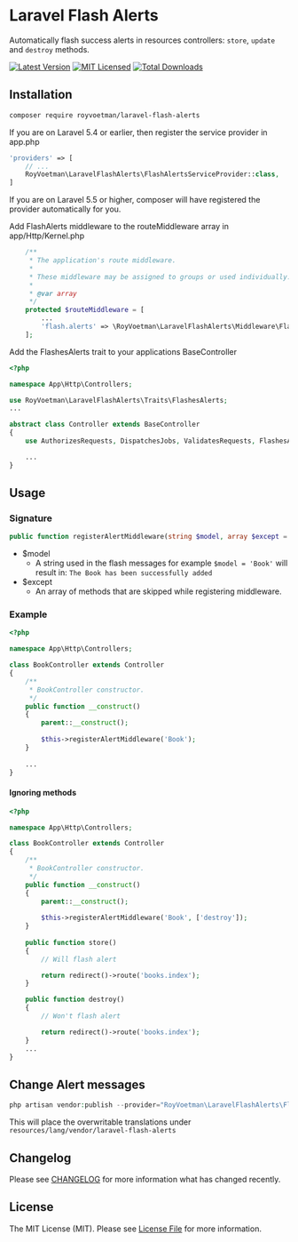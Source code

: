 # Laravel Flash Alerts
Automatically flash success alerts in resources controllers: `store`, `update` and `destroy` methods.

[![Latest Version](https://img.shields.io/packagist/v/royvoetman/Laravel-Flash-Alerts.svg?style=flat-square)](https://packagist.org/packages/royvoetman/Laravel-Flash-Alerts)
[![MIT Licensed](https://img.shields.io/badge/license-MIT-brightgreen.svg?style=flat-square)](LICENSE)
[![Total Downloads](https://img.shields.io/packagist/dt/royvoetman/Laravel-Flash-Alerts.svg?style=flat-square)](https://packagist.org/packages/royvoetman/Laravel-Flash-Alerts)

## Installation

```bash
composer require royvoetman/laravel-flash-alerts
```

If you are on Laravel 5.4 or earlier, then register the service provider in app.php

```php
'providers' => [
    // ...
    RoyVoetman\LaravelFlashAlerts\FlashAlertsServiceProvider::class,
]
```

If you are on Laravel 5.5 or higher, composer will have registered the provider automatically for you.

Add FlashAlerts middleware to the routeMiddleware array in app/Http/Kernel.php
```php
    /**
     * The application's route middleware.
     *
     * These middleware may be assigned to groups or used individually.
     *
     * @var array
     */
    protected $routeMiddleware = [
        ...
        'flash.alerts' => \RoyVoetman\LaravelFlashAlerts\Middleware\FlashAlerts::class
    ];
```

Add the FlashesAlerts trait to your applications BaseController
```php
<?php

namespace App\Http\Controllers;

use RoyVoetman\LaravelFlashAlerts\Traits\FlashesAlerts;
...

abstract class Controller extends BaseController
{
    use AuthorizesRequests, DispatchesJobs, ValidatesRequests, FlashesAlerts;

    ...
}
```

## Usage

### Signature
```php
public function registerAlertMiddleware(string $model, array $except = []);
```
* $model
    * A string used in the flash messages for example `$model = 'Book'` will result in: `The Book has been successfully added`
* $except
    * An array of methods that are skipped while registering middleware.


### Example
```php
<?php

namespace App\Http\Controllers;

class BookController extends Controller
{    
    /**
     * BookController constructor.
     */
    public function __construct()
    {
        parent::__construct();
        
        $this->registerAlertMiddleware('Book');
    }
    
    ...
}
```

#### Ignoring methods
```php
<?php

namespace App\Http\Controllers;

class BookController extends Controller
{    
    /**
     * BookController constructor.
     */
    public function __construct()
    {
        parent::__construct();
        
        $this->registerAlertMiddleware('Book', ['destroy']);
    }
    
    public function store()
    {
        // Will flash alert

        return redirect()->route('books.index');
    }

    public function destroy()
    {
        // Won't flash alert

        return redirect()->route('books.index');
    }
    ...
}
```

## Change Alert messages

```php
php artisan vendor:publish --provider="RoyVoetman\LaravelFlashAlerts\FlashAlertsServiceProvider" 
```

This will place the overwritable translations under `resources/lang/vendor/laravel-flash-alerts`

## Changelog

Please see [CHANGELOG](CHANGELOG.md) for more information what has changed recently.

## License

The MIT License (MIT). Please see [License File](LICENSE) for more information.